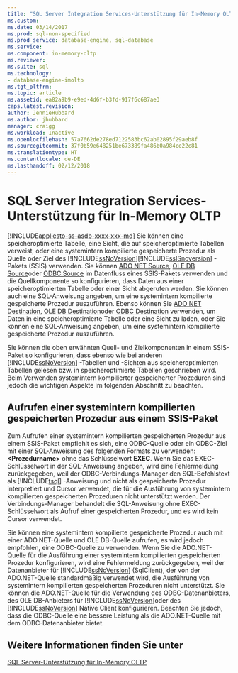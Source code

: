```yaml
---
title: "SQL Server Integration Services-Unterstützung für In-Memory OLTP | Microsoft-Dokumentation"
ms.custom: 
ms.date: 03/14/2017
ms.prod: sql-non-specified
ms.prod_service: database-engine, sql-database
ms.service: 
ms.component: in-memory-oltp
ms.reviewer: 
ms.suite: sql
ms.technology:
- database-engine-imoltp
ms.tgt_pltfrm: 
ms.topic: article
ms.assetid: ea82a9b9-e9ed-4d6f-b3fd-917f6c687ae3
caps.latest.revision: 
author: JennieHubbard
ms.author: jhubbard
manager: craigg
ms.workload: Inactive
ms.openlocfilehash: 57a7662de278ed7122583bc62ab02895f29aeb8f
ms.sourcegitcommit: 37f0b59e648251be673389fa486b0a984ce22c81
ms.translationtype: HT
ms.contentlocale: de-DE
ms.lasthandoff: 02/12/2018
---
```

# <a name="sql-server-integration-services-support-for-in-memory-oltp"></a>SQL Server Integration Services-Unterstützung für In-Memory OLTP
[!INCLUDE[appliesto-ss-asdb-xxxx-xxx-md](../../includes/appliesto-ss-asdb-xxxx-xxx-md.md)]
Sie können eine speicheroptimierte Tabelle, eine Sicht, die auf speicheroptimierte Tabellen verweist, oder eine systemintern kompilierte gespeicherte Prozedur als Quelle oder Ziel des [!INCLUDE[ssNoVersion](../../includes/ssnoversion-md.md)][!INCLUDE[ssISnoversion](../../includes/ssisnoversion-md.md)] -Pakets (SSIS) verwenden. Sie können [ADO NET Source](../../integration-services/data-flow/ado-net-source.md), [OLE DB Source](../../integration-services/data-flow/ole-db-source.md)oder [ODBC Source](../../integration-services/data-flow/odbc-source.md) im Datenfluss eines SSIS-Pakets verwenden und die Quellkomponente so konfigurieren, dass Daten aus einer speicheroptimierten Tabelle oder einer Sicht abgerufen werden. Sie können auch eine SQL-Anweisung angeben, um eine systemintern kompilierte gespeicherte Prozedur auszuführen. Ebenso können Sie [ADO NET Destination](../../integration-services/data-flow/ado-net-destination.md), [OLE DB Destination](../../integration-services/data-flow/ole-db-destination.md)oder [ODBC Destination](../../integration-services/data-flow/odbc-destination.md) verwenden, um Daten in eine speicheroptimierte Tabelle oder eine Sicht zu laden, oder Sie können eine SQL-Anweisung angeben, um eine systemintern kompilierte gespeicherte Prozedur auszuführen.  
  
 Sie können die oben erwähnten Quell- und Zielkomponenten in einem SSIS-Paket so konfigurieren, dass ebenso wie bei anderen [!INCLUDE[ssNoVersion](../../includes/ssnoversion-md.md)] -Tabellen und -Sichten aus speicheroptimierten Tabellen gelesen bzw. in speicheroptimierte Tabellen geschrieben wird. Beim Verwenden systemintern kompilierter gespeicherter Prozeduren sind jedoch die wichtigen Aspekte im folgenden Abschnitt zu beachten.  
  
## <a name="invoking-a-natively-compiled-stored-procedure-from-an-ssis-package"></a>Aufrufen einer systemintern kompilierten gespeicherten Prozedur aus einem SSIS-Paket  
 Zum Aufrufen einer systemintern kompilierten gespeicherten Prozedur aus einem SSIS-Paket empfiehlt es sich, eine ODBC-Quelle oder ein ODBC-Ziel mit einer SQL-Anweisung des folgenden Formats zu verwenden: **\<Prozedurname>** ohne das Schlüsselwort **EXEC**. Wenn Sie das EXEC-Schlüsselwort in der SQL-Anweisung angeben, wird eine Fehlermeldung zurückgegeben, weil der ODBC-Verbindungs-Manager den SQL-Befehlstext als [!INCLUDE[tsql](../../includes/tsql-md.md)] -Anweisung und nicht als gespeicherte Prozedur interpretiert und Cursor verwendet, die für die Ausführung von systemintern kompilierten gespeicherten Prozeduren nicht unterstützt werden. Der Verbindungs-Manager behandelt die SQL-Anweisung ohne EXEC-Schlüsselwort als Aufruf einer gespeicherten Prozedur, und es wird kein Cursor verwendet.  
  
 Sie können eine systemintern kompilierte gespeicherte Prozedur auch mit einer ADO.NET-Quelle und OLE DB-Quelle aufrufen, es wird jedoch empfohlen, eine ODBC-Quelle zu verwenden. Wenn Sie die ADO.NET-Quelle für die Ausführung einer systemintern kompilierten gespeicherten Prozedur konfigurieren, wird eine Fehlermeldung zurückgegeben, weil der Datenanbieter für [!INCLUDE[ssNoVersion](../../includes/ssnoversion-md.md)] (SqlClient), der von der ADO.NET-Quelle standardmäßig verwendet wird, die Ausführung von systemintern kompilierten gespeicherten Prozeduren nicht unterstützt. Sie können die ADO.NET-Quelle für die Verwendung des ODBC-Datenanbieters, des OLE DB-Anbieters für [!INCLUDE[ssNoVersion](../../includes/ssnoversion-md.md)]oder des [!INCLUDE[ssNoVersion](../../includes/ssnoversion-md.md)] Native Client konfigurieren. Beachten Sie jedoch, dass die ODBC-Quelle eine bessere Leistung als die ADO.NET-Quelle mit dem ODBC-Datenanbieter bietet.  
  
## <a name="see-also"></a>Weitere Informationen finden Sie unter  
 [SQL Server-Unterstützung für In-Memory OLTP](../../relational-databases/in-memory-oltp/sql-server-support-for-in-memory-oltp.md)  
  
  
